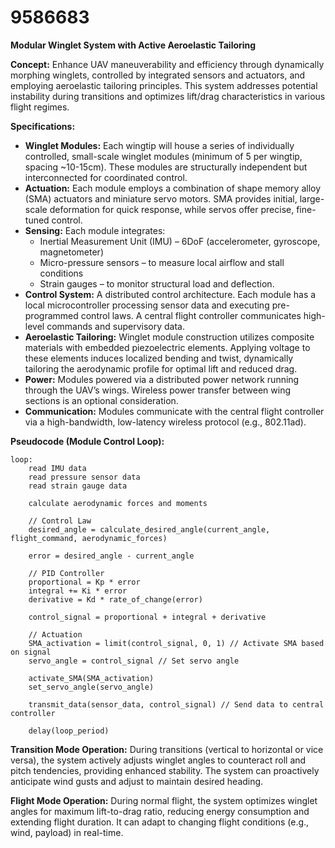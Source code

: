 # 9586683

**Modular Winglet System with Active Aeroelastic Tailoring**

**Concept:** Enhance UAV maneuverability and efficiency through dynamically morphing winglets, controlled by integrated sensors and actuators, and employing aeroelastic tailoring principles. This system addresses potential instability during transitions and optimizes lift/drag characteristics in various flight regimes.

**Specifications:**

*   **Winglet Modules:** Each wingtip will house a series of individually controlled, small-scale winglet modules (minimum of 5 per wingtip, spacing ~10-15cm). These modules are structurally independent but interconnected for coordinated control.
*   **Actuation:** Each module employs a combination of shape memory alloy (SMA) actuators and miniature servo motors. SMA provides initial, large-scale deformation for quick response, while servos offer precise, fine-tuned control.
*   **Sensing:** Each module integrates:
    *   Inertial Measurement Unit (IMU) – 6DoF (accelerometer, gyroscope, magnetometer)
    *   Micro-pressure sensors – to measure local airflow and stall conditions
    *   Strain gauges – to monitor structural load and deflection.
*   **Control System:** A distributed control architecture. Each module has a local microcontroller processing sensor data and executing pre-programmed control laws. A central flight controller communicates high-level commands and supervisory data.
*   **Aeroelastic Tailoring:** Winglet module construction utilizes composite materials with embedded piezoelectric elements. Applying voltage to these elements induces localized bending and twist, dynamically tailoring the aerodynamic profile for optimal lift and reduced drag.
*   **Power:** Modules powered via a distributed power network running through the UAV’s wings. Wireless power transfer between wing sections is an optional consideration.
*   **Communication:** Modules communicate with the central flight controller via a high-bandwidth, low-latency wireless protocol (e.g., 802.11ad).

**Pseudocode (Module Control Loop):**

```
loop:
    read IMU data
    read pressure sensor data
    read strain gauge data

    calculate aerodynamic forces and moments

    // Control Law
    desired_angle = calculate_desired_angle(current_angle, flight_command, aerodynamic_forces)

    error = desired_angle - current_angle

    // PID Controller
    proportional = Kp * error
    integral += Ki * error
    derivative = Kd * rate_of_change(error)

    control_signal = proportional + integral + derivative

    // Actuation
    SMA_activation = limit(control_signal, 0, 1) // Activate SMA based on signal
    servo_angle = control_signal // Set servo angle

    activate_SMA(SMA_activation)
    set_servo_angle(servo_angle)

    transmit_data(sensor_data, control_signal) // Send data to central controller

    delay(loop_period)
```

**Transition Mode Operation:** During transitions (vertical to horizontal or vice versa), the system actively adjusts winglet angles to counteract roll and pitch tendencies, providing enhanced stability.  The system can proactively anticipate wind gusts and adjust to maintain desired heading.

**Flight Mode Operation:** During normal flight, the system optimizes winglet angles for maximum lift-to-drag ratio, reducing energy consumption and extending flight duration. It can adapt to changing flight conditions (e.g., wind, payload) in real-time.
